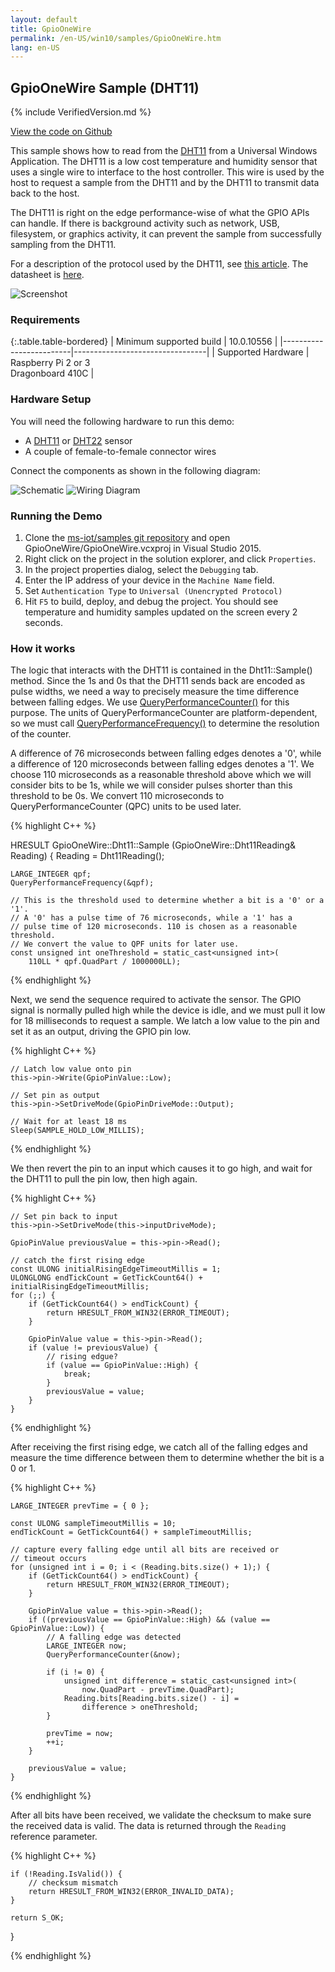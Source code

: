 ```yaml
---
layout: default
title: GpioOneWire
permalink: /en-US/win10/samples/GpioOneWire.htm
lang: en-US
---
```


## GpioOneWire Sample (DHT11)

{% include VerifiedVersion.md %}

[View the code on Github](https://github.com/ms-iot/samples/blob/develop/GpioOneWire)

This sample shows how to read from the [DHT11](https://www.adafruit.com/product/386)
from a Universal Windows Application. The DHT11 is a low cost temperature and
humidity sensor that uses a single wire to interface to the host controller.
This wire is used by the host to request a sample from the DHT11 and
by the DHT11 to transmit data back to the host.

The DHT11 is right on the edge performance-wise of what the GPIO APIs can
handle. If there is background activity such as network, USB, filesystem, or
graphics activity, it can prevent the sample from successfully sampling
from the DHT11.

For a description of the protocol used by the DHT11, see
[this article](http://embedded-lab.com/blog/?p=4333). The datasheet is [here](http://akizukidenshi.com/download/ds/aosong/DHT11.pdf).

![Screenshot]({{site.baseurl}}/images/GpioOneWireScreen1.png)

### Requirements

{:.table.table-bordered}
| Minimum supported build | 10.0.10556                      |
|-------------------------|---------------------------------|
| Supported Hardware      | Raspberry Pi 2 or 3<br />Dragonboard 410C |

### Hardware Setup

You will need the following hardware to run this demo:

 * A [DHT11](https://www.adafruit.com/product/386) or [DHT22](http://www.adafruit.com/products/385) sensor
 * A couple of female-to-female connector wires

Connect the components as shown in the following diagram:

![Schematic]({{site.baseurl}}/images/GpioOneWireSchematic.png)
![Wiring Diagram]({{site.baseurl}}/images/GpioOneWireFritz.png)

### Running the Demo

 1. Clone the [ms-iot/samples git repository](https://github.com/ms-iot/samples/blob/develop/GpioOneWire)
    and open GpioOneWire/GpioOneWire.vcxproj in Visual Studio 2015.
 1. Right click on the project in the solution explorer, and click `Properties`.
 1. In the project properties dialog, select the `Debugging` tab.
 1. Enter the IP address of your device in the `Machine Name` field.
 1. Set `Authentication Type` to `Universal (Unencrypted Protocol)`
 1. Hit `F5` to build, deploy, and debug the project. You should see temperature
    and humidity samples updated on the screen every 2 seconds.

### How it works

The logic that interacts with the DHT11 is contained in the Dht11::Sample()
method. Since the 1s and 0s that the DHT11 sends back are encoded as pulse
widths, we need a way to precisely measure the time difference between
falling edges. We use [QueryPerformanceCounter()](https://msdn.microsoft.com/en-us/library/windows/desktop/ms644904(v=vs.85).aspx)
for this purpose. The units of QueryPerformanceCounter are platform-dependent,
so we must call [QueryPerformanceFrequency()](https://msdn.microsoft.com/en-us/library/windows/desktop/ms644905(v=vs.85).aspx)
to determine the resolution of the counter.

A difference of 76 microseconds between falling edges denotes a '0', while a
difference of 120 microseconds between falling edges denotes a '1'.
We choose 110 microseconds as a reasonable threshold above which we will
consider bits to be 1s, while we will consider pulses shorter
than this threshold to be 0s. We convert 110 microseconds to
QueryPerformanceCounter (QPC) units to be used later.

{% highlight C++ %}

HRESULT GpioOneWire::Dht11::Sample (GpioOneWire::Dht11Reading& Reading)
{
    Reading = Dht11Reading();

    LARGE_INTEGER qpf;
    QueryPerformanceFrequency(&qpf);

    // This is the threshold used to determine whether a bit is a '0' or a '1'.
    // A '0' has a pulse time of 76 microseconds, while a '1' has a
    // pulse time of 120 microseconds. 110 is chosen as a reasonable threshold.
    // We convert the value to QPF units for later use.
    const unsigned int oneThreshold = static_cast<unsigned int>(
        110LL * qpf.QuadPart / 1000000LL);

{% endhighlight %}

Next, we send the sequence required to activate the sensor. The GPIO signal
is normally pulled high while the device is idle, and we must pull it low
for 18 milliseconds to request a sample. We latch a low value to the pin
and set it as an output, driving the GPIO pin low.

{% highlight C++ %}

    // Latch low value onto pin
    this->pin->Write(GpioPinValue::Low);

    // Set pin as output
    this->pin->SetDriveMode(GpioPinDriveMode::Output);

    // Wait for at least 18 ms
    Sleep(SAMPLE_HOLD_LOW_MILLIS);

{% endhighlight %}

We then revert the pin to an input which causes it to go high, and wait for
the DHT11 to pull the pin low, then high again.

{% highlight C++ %}

    // Set pin back to input
    this->pin->SetDriveMode(this->inputDriveMode);

    GpioPinValue previousValue = this->pin->Read();

    // catch the first rising edge
    const ULONG initialRisingEdgeTimeoutMillis = 1;
    ULONGLONG endTickCount = GetTickCount64() + initialRisingEdgeTimeoutMillis;
    for (;;) {
        if (GetTickCount64() > endTickCount) {
            return HRESULT_FROM_WIN32(ERROR_TIMEOUT);
        }

        GpioPinValue value = this->pin->Read();
        if (value != previousValue) {
            // rising edgue?
            if (value == GpioPinValue::High) {
                break;
            }
            previousValue = value;
        }
    }

{% endhighlight %}

After receiving the first rising edge, we catch all of the falling edges
and measure the time difference between them to determine whether the bit
is a 0 or 1.

{% highlight C++ %}

    LARGE_INTEGER prevTime = { 0 };

    const ULONG sampleTimeoutMillis = 10;
    endTickCount = GetTickCount64() + sampleTimeoutMillis;

    // capture every falling edge until all bits are received or
    // timeout occurs
    for (unsigned int i = 0; i < (Reading.bits.size() + 1);) {
        if (GetTickCount64() > endTickCount) {
            return HRESULT_FROM_WIN32(ERROR_TIMEOUT);
        }

        GpioPinValue value = this->pin->Read();
        if ((previousValue == GpioPinValue::High) && (value == GpioPinValue::Low)) {
            // A falling edge was detected
            LARGE_INTEGER now;
            QueryPerformanceCounter(&now);

            if (i != 0) {
                unsigned int difference = static_cast<unsigned int>(
                    now.QuadPart - prevTime.QuadPart);
                Reading.bits[Reading.bits.size() - i] =
                    difference > oneThreshold;
            }

            prevTime = now;
            ++i;
        }

        previousValue = value;
    }

{% endhighlight %}

After all bits have been received, we validate the checksum to make sure the
received data is valid. The data is returned through the `Reading` reference
parameter.

{% highlight C++ %}

    if (!Reading.IsValid()) {
        // checksum mismatch
        return HRESULT_FROM_WIN32(ERROR_INVALID_DATA);
    }

    return S_OK;
}

{% endhighlight %}

